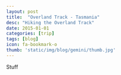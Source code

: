 ```yaml
---
layout: post
title:  "Overland Track - Tasmania"
desc: "Hiking the Overland Track"
date: 2015-01-01
categories: [trip]
tags: [blog]
icon: fa-bookmark-o
thumb: 'static/img/blog/gemini/thumb.jpg'
---
```


Stuff
